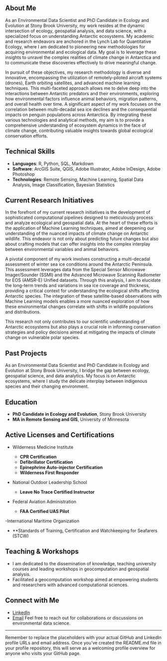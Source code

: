 ## About Me

As an Environmental Data Scientist and PhD Candidate in Ecology and Evolution at Stony Brook University, my work resides at the dynamic intersection of ecology, geospatial analysis, and data science, with a specialized focus on understanding Antarctic ecosystems. My academic and research endeavors are anchored in the Lynch Lab for Quantitative Ecology, where I am dedicated to pioneering new methodologies for acquiring environmental and ecological data. My goal is to leverage these insights to unravel the complex realities of climate change in Antarctica and to communicate these discoveries effectively to drive meaningful change.

In pursuit of these objectives, my research methodology is diverse and innovative, encompassing the utilization of remotely-piloted aircraft systems (drones), Earth orbiting satellites, and advanced machine learning techniques. This multi-faceted approach allows me to delve deep into the interactions between Antarctic predators and their environments, exploring how environmental factors influence animal behaviors, migration patterns, and overall health over time. A significant aspect of my work focuses on the correlation between multi-decadal sea ice declines and the consequential impacts on penguin populations across Antarctica. By integrating these various technologies and analytical methods, my aim is to provide a comprehensive understanding of ecosystem dynamics in the face of climate change, contributing valuable insights towards global ecological conservation efforts.

## Technical Skills

- **Languages**: R, Python, SQL, Markdown
- **Software**: ArcGIS Suite, QGIS, Adobe Illustrator, Adobe InDesign, Adobe Photoshop
- **Technologies**: Remote Sensing, Machine Learning, Spatial Data Analysis, Image Classification, Bayesian Statistics

## Current Research Initiatives

In the forefront of my current research initiatives is the development of sophisticated computational pipelines designed to meticulously process and analyze ecological and geospatial data. At the heart of these efforts is the application of Machine Learning techniques, aimed at deepening our understanding of the nuanced impacts of climate change on Antarctic wildlife. This endeavor is not only about predicting future changes but also about crafting models that can offer insights into the complex interplay between environmental variables and animal behaviors.

A pivotal component of my work involves constructing a multi-decadal assessment of winter sea ice conditions around the Antarctic Peninsula. This assessment leverages data from the Special Sensor Microwave Imager/Sounder (SSMI) and the Advanced Microwave Scanning Radiometer for EOS (AMSR-E) Unified datasets. Through this analysis, I aim to elucidate the long-term trends and variations in sea ice coverage and thickness, providing a critical context for understanding the ecological shifts affecting Antarctic species. The integration of these satellite-based observations with Machine Learning models enables a more nuanced exploration of how these environmental changes correlate with shifts in wildlife populations and distributions.

This research not only contributes to our scientific understanding of Antarctic ecosystems but also plays a crucial role in informing conservation strategies and policy decisions aimed at mitigating the impacts of climate change on vulnerable polar species.

## Past Projects

As an Environmental Data Scientist and PhD Candidate in Ecology and Evolution at Stony Brook University, I bridge the gap between ecology, geospatial science, and data analytics. My focus is on Antarctic ecosystems, where I study the delicate interplay between indigenous species and their changing environment.

## Education

- **PhD Candidate in Ecology and Evolution**, Stony Brook University
- **MA in Remote Sensing and GIS**, University of Minnesota

## Active Licenses and Certifications


- Wilderness Medicine Institute
  - **CPR Certification**
  - **Defibrillator Certification**
  - **Epinephrine Auto-injector Certification**
  - **Wilderness First Responder**

- National Outdoor Leadership School
  - **Leave No Trace Certified Instructor**

- Federal Aviation Administration
  - **FAA Certified UAS Pilot**
 
-International Maritime Organization
  - **Standards of Training, Certification and Watchkeeping for Seafarers (STCW)


## Teaching & Workshops

- I am dedicated to the dissemination of knowledge, teaching university courses and leading workshops in geocomputation and geospatial analysis.
- Facilitated a geocomputation workshop aimed at empowering students and researchers with advanced computational sciences.

##  Connect with Me

- [LinkedIn](https://www.linkedin.com/in/michael-wethington-71661094/)
- [Email](mailto:wething@gmail.com)
Feel free to reach out for collaborations or discussions on environmental data science.

---

Remember to replace the placeholders with your actual GitHub and LinkedIn profile URLs and email address. Once you've created the README.md file in your profile repository, this will serve as a welcoming profile overview for anyone who visits your GitHub page.
